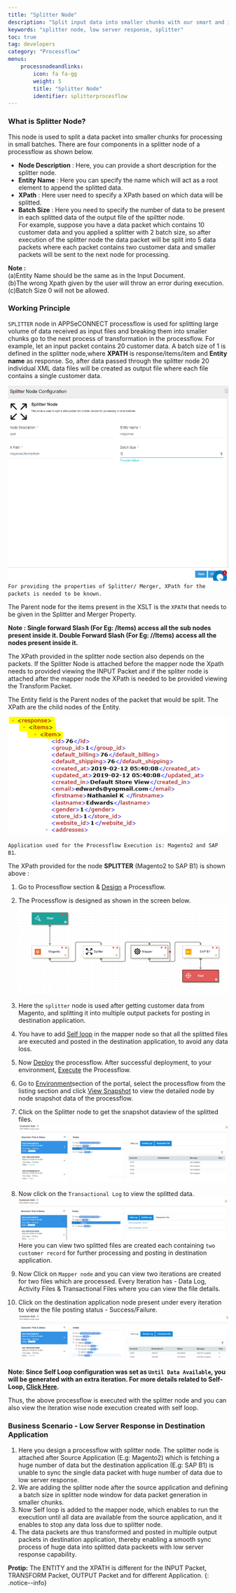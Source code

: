 ```yaml
---
title: "Splitter Node"
description: "Split input data into smaller chunks with our smart and interactive splitter node."
keywords: "splitter node, low server response, splitter"
toc: true
tag: developers
category: "Processflow"
menus: 
    processnodeandlinks:
        icon: fa fa-gg
        weight: 5
        title: "Splitter Node" 
        identifier: splitterprocesflow
---
```


### What is Splitter Node?

This node is used to split a data packet into smaller chunks for processing in small batches. There are four components in a splitter node of a processflow
as shown below. 

- **Node Description** : Here, you can provide a short description for the splitter node.  
- **Entity Name** : Here you can specify the name which will act as a root element to append the splitted data.  
 - **XPath** : Here user need to specify a XPath based on which data will be splitted.
- **Batch Size** : Here you need to specify the number of data to be present in each splitted data of the output file of the spiltter node.  
For example, suppose you have a data packet which contains 10 customer data and you applied a splitter 
with 2 batch size, so after execution of the splitter node the data packet will be split into 5 data 
packets where each packet contains two customer data and smaller packets will be sent to the next node
for processing.     
  

**Note :**  
(a)Entity Name should be the same as in the Input Document.  
(b)The wrong Xpath given by the user will throw an error during execution.  
(c)Batch Size 0 will not be allowed.  

### Working Principle

`SPLITTER` node in APPSeCONNECT processflow is used for splitting large volume of data received as input files and 
breaking them into smaller chunks go to the next process of transformation in the processflow. For example, let an input packet contains 20 customer data. A batch size of 1 is defined in the splitter node,where **XPATH**  is  response/items/item and **Entity name** as response. 
So, after data passed through the splitter node 20 individual XML data files will be created as output file where each file contains a single customer data.

![Processflow Splitter Properties](/staticfiles/processflow/media/splitternode1.png)     
`For providing the properties of Splitter/ Merger, XPath for the packets is needed to be known.` 

The Parent node for the items present in the XSLT is the `XPATH` that needs to be given in the Splitter and Merger Property.

**Note : Single forward Slash (For Eg: /Items) access all the sub nodes present inside it. 
Double Forward Slash (For Eg: //Items) access all the nodes present inside it.**

The XPath provided in the splitter node section also depends on the packets. If the Splitter Node is attached before the 
mapper node the Xpath needs to provided viewing the INPUT Packet and if the spliter node is attached after the mapper 
node the XPath is needed to be provided viewing the Transform Packet.

The Entity field is the Parent nodes of the packet that would be split. The XPath are the child nodes of the Entity.

![TroubleshootingSplitter2](/staticfiles/workflow-management/media/Splitter/TroubleshootingSplitter2.png)  

`Application used for the Processflow Execution is: Magento2 and SAP B1`.

The XPath provided for the node **SPLITTER** (Magento2 to SAP B1) is shown above :      

1) Go to Processflow section & [Design](/getting%20started/create-your-first-processflow/) a Processflow.  
2) The Processflow is designed as shown in the screen below.
![splitflow1](/staticfiles/processflow/media/splitternode2.png)
3) Here the `splitter` node is used after  getting customer data from Magento,
and splitting it into multiple output packets for posting in destination application.  
4) You have to add [Self loop](/processflow/working-with-processflow-selfloop/) in the mapper node so that all the splitted files are executed
and posted in the destination application, to avoid any data loss.   
5) Now [Deploy](/processflow/deploying-and-executing-processflow/) the processflow. After successful deployment, to your environment, [Execute](/processflow/deploying-and-executing-processflow/) the Processflow.  
6) Go to [Environment](/deployment/Environment-Management/)section of the portal, select the processflow from the listing section and click [View Snapshot](/processflow/snapshot-processflow/)
to view the detailed node by node snapshot data of the processflow.    
7) Click on the Splitter node to get the snapshot dataview of the splitted files.      
![splitflow2](/staticfiles/processflow/media/splitternode3.png)      
8) Now click on the `Transactional Log` to view the splitted data.    
 ![splitflow3](/staticfiles/processflow/media/splitternode4.png)      
Here you can view two splitted files are created each containing `two customer record` for further processing and 
posting in destination application.   
9) Now Click on `Mapper node` and you can view two iterations are created for two files
which are processed. Every Iteration has - Data Log, Activity Files & Transactional Files where you can view
the file details.
   
10) Click on the destination application node present under every iteration to view the
file posting status - Success/Failure.    
![splitflow4](/staticfiles/processflow/media/splitternode5.png)

**Note: Since Self Loop configuration was set as `Until Data Available`, you will be generated with an extra iteration. For more details related to Self-Loop, [Click Here](/processflow/working-with-processflow-selfloop/).**


Thus, the above processflow is executed with the splitter node and you can also 
view the iteration wise node execution created with self loop.

### Business Scenario - Low Server Response in Destination Application   

1. Here you design a processflow with splitter node. The splitter node is attached
 after Source Application (E.g: Magento2) which is fetching a huge number of data but the
destination application (E.g: SAP B1) is unable to sync the single data packet with huge number of 
data due to low server response.
2. We are adding the splitter node after the source application and defining a batch size in splitter node
window for data packet generation in smaller chunks.
3. Now Self loop is added to the mapper node, which enables to run the execution until all data are
available from the source application, and it enables to stop any data loss due to splitter node.
4. The data packets are thus transformed and posted in multiple output packets in destination
application, thereby enabling a smooth sync process of huge data into splitted data packeets 
with low server response capability.


**Protip:** The ENTITY and the XPATH is different for the INPUT Packet, TRANSFORM Packet, OUTPUT Packet and for 
different Application.
{: .notice--info}